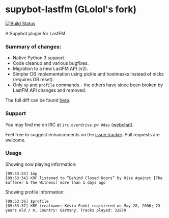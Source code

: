 supybot-lastfm (GLolol's fork)
==============

[![Build Status](https://travis-ci.org/GLolol/supybot-lastfm.svg?branch=devel)](https://travis-ci.org/GLolol/supybot-lastfm)

A Supybot plugin for LastFM.

### Summary of changes:

- Native Python 3 support.
- Code cleanup and various bugfixes.
- Migration to a new LastFM API (v2).
- Simpler DB implementation using pickle and hostmasks instead of nicks (requires DB reset).
- Only `np` and `profile` commands - the others have since been broken by LastFM API changes and removed.

The full diff can be found [here](https://github.com/GLolol/supybot-lastfm/compare/krf:master...devel).

### Support
You may find me on IRC at `irc.overdrive.pw #dev` ([webchat](http://webchat.overdrive.pw/?channels=dev)).

Feel free to suggest enhancements on the [issue tracker](https://github.com/GLolol/supybot-lastfm/issues). Pull requests are welcome.

### Usage

Showing now playing information:
```
[09:53:33] $np
[09:53:34] KRF listened to “Behind Closed Doors” by Rise Against [The Sufferer & The Witness] more than 1 days ago
```

Showing profile information:
```
[09:53:36] $profile
[09:53:37] KRF (realname: Kevin Funk) registered on May 28, 2006; 23 years old / m; Country: Germany; Tracks played: 32870
```
